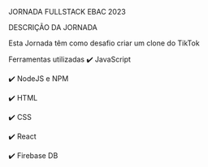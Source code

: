 JORNADA FULLSTACK EBAC 2023

DESCRIÇÃO DA JORNADA

Esta Jornada têm como desafio criar um clone do TikTok

Ferramentas utilizadas
✔️ JavaScript

✔️ NodeJS e NPM

✔️ HTML

✔️ CSS

✔️ React

✔️ Firebase DB
